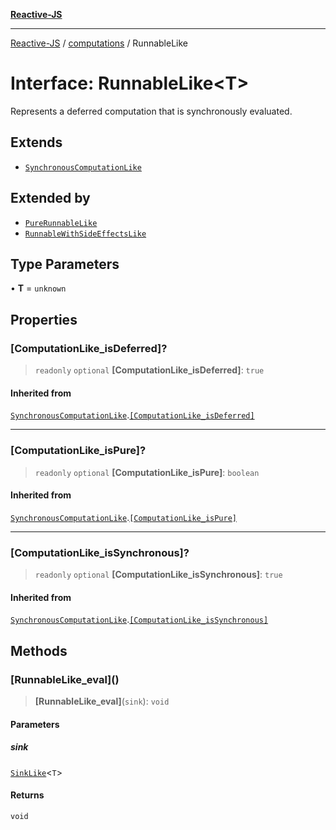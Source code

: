 [**Reactive-JS**](../../README.md)

***

[Reactive-JS](../../README.md) / [computations](../README.md) / RunnableLike

# Interface: RunnableLike\<T\>

Represents a deferred computation that is synchronously evaluated.

## Extends

- [`SynchronousComputationLike`](SynchronousComputationLike.md)

## Extended by

- [`PureRunnableLike`](PureRunnableLike.md)
- [`RunnableWithSideEffectsLike`](RunnableWithSideEffectsLike.md)

## Type Parameters

• **T** = `unknown`

## Properties

### \[ComputationLike\_isDeferred\]?

> `readonly` `optional` **\[ComputationLike\_isDeferred\]**: `true`

#### Inherited from

[`SynchronousComputationLike`](SynchronousComputationLike.md).[`[ComputationLike_isDeferred]`](SynchronousComputationLike.md#computationlike_isdeferred)

***

### \[ComputationLike\_isPure\]?

> `readonly` `optional` **\[ComputationLike\_isPure\]**: `boolean`

#### Inherited from

[`SynchronousComputationLike`](SynchronousComputationLike.md).[`[ComputationLike_isPure]`](SynchronousComputationLike.md#computationlike_ispure)

***

### \[ComputationLike\_isSynchronous\]?

> `readonly` `optional` **\[ComputationLike\_isSynchronous\]**: `true`

#### Inherited from

[`SynchronousComputationLike`](SynchronousComputationLike.md).[`[ComputationLike_isSynchronous]`](SynchronousComputationLike.md#computationlike_issynchronous)

## Methods

### \[RunnableLike\_eval\]()

> **\[RunnableLike\_eval\]**(`sink`): `void`

#### Parameters

##### sink

[`SinkLike`](../../utils/interfaces/SinkLike.md)\<`T`\>

#### Returns

`void`

